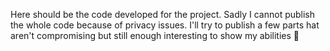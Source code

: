 Here should be the code developed for the project. 
Sadly I cannot publish the whole code because of privacy issues.
I'll try to publish a few parts hat aren't compromising but still enough interesting to show my abilities 🙂
